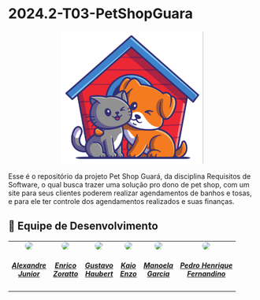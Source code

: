 # 2024.2-T03-PetShopGuara

<div align="center">
    <img src="https://github.com/mdsreq-fga-unb/2024.2-T03-PetShopGuara/blob/main/petguara.png" style="width:30vw"/>
</div>

Esse é o repositório da projeto Pet Shop Guará, da disciplina Requisitos de Software, o qual busca trazer uma solução pro dono de pet shop, com um site para seus clientes poderem realizar agendamentos de banhos e tosas, e para ele ter controle dos agendamentos realizados e suas finanças.

## 👥 Equipe de Desenvolvimento

<center>
    <table style="margin-left: auto; margin-right: auto;">
        <tr>
            <td align="center">
                <a href="https://github.com/AlexandreLJr">
                    <img style="border-radius: 50%;" src="https://github.com/AlexandreLJr.png" width="150px;"/>
                    <h5 class="text-center">Alexandre<br>Junior</h5>
                </a>
            </td>
            <td align="center">
                <a href="https://github.com/sidts">
                    <img style="border-radius: 50%;" src="https://github.com/sidts.png" width="150px;"/>
                    <h5 class="text-center">Enrico<br>Zoratto</h5>
                </a>
            </td>
            <td align="center">
                <a href="https://github.com/GustavoHaubert">
                    <img style="border-radius: 50%;" src="https://github.com/GustavoHaubert.png" width="150px;"/>
                    <h5 class="text-center">Gustavo<br>Haubert</h5>
                </a>
            </td>
            <td align="center">
                <a href="https://github.com/kaioenzo">
                    <img style="border-radius: 50%;" src="https://github.com/kaioenzo.png" width="150px;"/>
                    <h5 class="text-center">Kaio<br>Enzo</h5>
                </a>
            </td>
            <td align="center">
                <a href="https://github.com/manu-sgc">
                    <img style="border-radius: 50%;" src="https://github.com/manu-sgc.png" width="150px;"/>
                    <h5 class="text-center">Manoela<br>Garcia</h5>
                </a>
            </td>
        <td align="center">
                <a href="https://github.com/PedroHenrique061">
                    <img style="border-radius: 50%;" src="https://github.com/PedroHenrique061.png" width="150px;"/>
                    <h5 class="text-center">Pedro Henrique<br>Fernandino</h5>
                </a>
            </td>
    </table>

</center>
